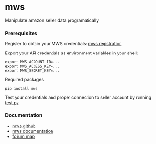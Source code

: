 # mws
Manipulate amazon seller data programatically
### Prerequisites<br/>
Register to obtain your MWS credentials: [mws registration](https://docs.developer.amazonservices.com/en_US/dev_guide/DG_Registering.html)<br/>

Export your API credentials as environment variables in your shell:<br/>
```
export MWS_ACCOUNT_ID=...
export MWS_ACCESS_KEY=...
export MWS_SECRET_KEY=...
```
Required packages
```
pip install mws
```
Test your credentials and proper connection to seller account by running [test.py](https://github.com/abdulmansour/mws/blob/master/test.py)<br/>
### Documentation<br/>
* [mws github](https://github.com/python-amazon-mws/python-amazon-mws)
* [mws documentation](http://docs.developer.amazonservices.com/en_UK/dev_guide/index.html)
* [folium map](https://morioh.com/p/d896544d6977)
